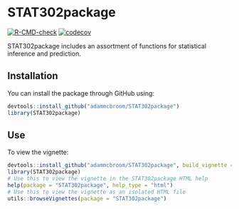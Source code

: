 
# STAT302package

<!-- badges: start -->
[![R-CMD-check](https://github.com/adammcbroom/STAT302package/workflows/R-CMD-check/badge.svg)](https://github.com/adammcbroom/STAT302package/actions)
[![codecov](https://codecov.io/gh/adammcbroom/STAT302package/branch/master/graph/badge.svg?token=6YSJYBF7IT)](https://codecov.io/gh/adammcbroom/STAT302package)
<!-- badges: end -->

STAT302package includes an assortment of functions for statistical inference and prediction.

## Installation

You can install the package through GitHub using:

``` r
devtools::install_github("adammcbroom/STAT302package")
library(STAT302package)
```

## Use

To view the vignette:

``` r
devtools::install_github("adammcbroom/STAT302package", build_vignette = TRUE, build_opts = c())
library(STAT302package)
# Use this to view the vignette in the STAT302package HTML help
help(package = "STAT302package", help_type = "html")
# Use this to view the vignette as an isolated HTML file
utils::browseVignettes(package = "STAT302package")
```
